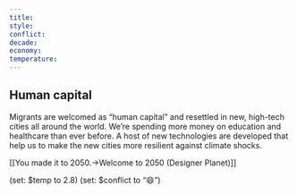 ```yaml
---
title: 
style: 
conflict: 
decade: 
economy: 
temperature: 
---
```


## Human capital

Migrants are welcomed as “human capital” and resettled in new, high-tech cities all around the world. We’re spending more money on education and healthcare than ever before. A host of new technologies are developed that help us to make the new cities more resilient against climate shocks.

[[You made it to 2050.->Welcome to 2050 (Designer Planet)]]

(set: $temp to 2.8) (set: $conflict to “😄”)
